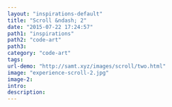 ```yaml
---
layout: "inspirations-default"
title: "Scroll &ndash; 2"
date: "2015-07-22 17:24:57"
path1: "inspirations"
path2: "code-art"
path3:
category: "code-art"
tags:
url-demo: "http://samt.xyz/images/scroll/two.html"
image: "experience-scroll-2.jpg"
image-2:
intro:
description:
---
```

